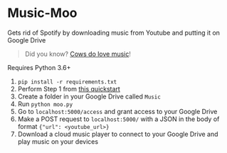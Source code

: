# Music-Moo
Gets rid of Spotify by downloading music from Youtube and putting it on Google Drive

> Did you know? [Cows do love music](https://www.youtube.com/watch?v=lXKDu6cdXLI)!

Requires Python 3.6+

1. `pip install -r requirements.txt`
2. Perform Step 1 from [this quickstart](https://developers.google.com/drive/v3/web/quickstart/python)
3. Create a folder in your Google Drive called `Music`
4. Run `python moo.py`
5. Go to `localhost:5000/access` and grant access to your Google Drive
6. Make a POST request to `localhost:5000/` with a JSON in the body of format `{"url": <youtube_url>}`
7. Download a cloud music player to connect to your Google Drive and play music on your devices

